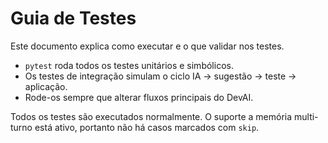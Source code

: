 # Guia de Testes

Este documento explica como executar e o que validar nos testes.

- `pytest` roda todos os testes unitários e simbólicos.
- Os testes de integração simulam o ciclo IA → sugestão → teste → aplicação.
- Rode-os sempre que alterar fluxos principais do DevAI.

Todos os testes são executados normalmente. O suporte a memória multi-turno está
ativo, portanto não há casos marcados com `skip`.
